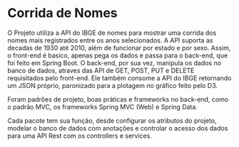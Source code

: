 # Corrida de Nomes

O Projeto utiliza a API do IBGE de nomes para mostrar uma corrida dos nomes mais registrados entre os anos selecionados. A API suporta as decadas de 1930 até 2010, além de funcionar por estado e por sexo. Assim, o front-end é basico, apenas pega os dados e passa para o back-end, que foi feito em Spring Boot. O back-end, por sua vez, manipula os dados no banco de dados, atraves das API de GET, POST, PUT e DELETE requisitados pelo front-end. Ele também consome a API do IBGE retornando um JSON próprio, paronizado para a plotagem no gráfico feito pelo D3.

Foram padrões de projeto, boas práticas e frameworks no back-end, como o padrão MVC, os frameworks Spring MVC (Web) e Spring Data.

Cada pacote tem sua função, desde configurar os atributos do projeto, modelar o banco de dados com anotações e controlar o acesso dos dados para uma API Rest com os controllers e services.

